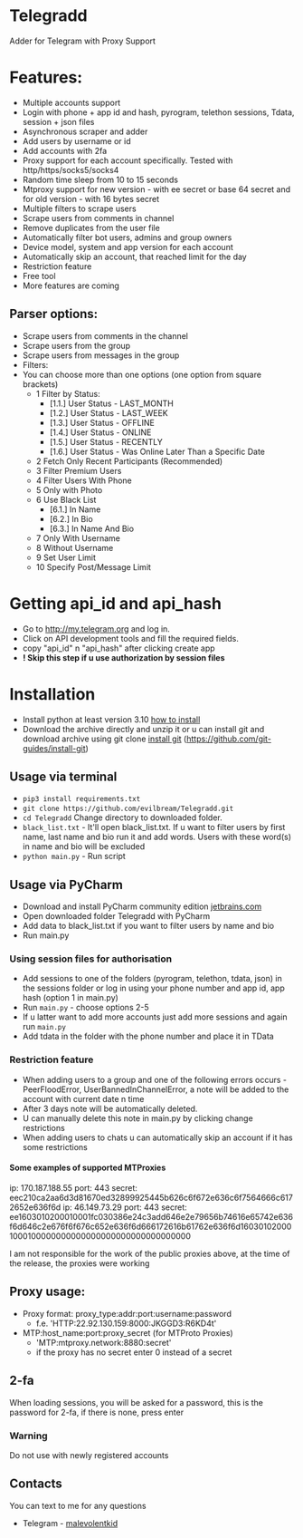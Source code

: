 # Telegradd

Adder for Telegram with Proxy Support

# Features: 
- Multiple accounts support
- Login with phone + app id and hash, pyrogram, telethon sessions, Tdata, session + json files
- Asynchronous scraper and adder
- Add users by username or id
- Add accounts with 2fa
- Proxy support for each account specifically. Tested with http/https/socks5/socks4
- Random time sleep from 10 to 15 seconds
- Mtproxy support for new version - with ee secret or base 64 secret and for old version - with 16 bytes secret
- Multiple filters to scrape users 
- Scrape users from comments in channel
- Remove duplicates from the user file
- Automatically filter bot users, admins and group owners
- Device model, system and app version for each account
- Automatically skip an account, that reached limit for the day
- Restriction feature
- Free tool
- More features are coming

## Parser options:
- Scrape users from comments in the channel
- Scrape users from the group
- Scrape users from messages in the group
- Filters:
- You can choose more than one options (one option from square brackets)
  - 1 Filter by Status:
    - [1.1.] User Status - LAST_MONTH
    - [1.2.] User Status - LAST_WEEK
    - [1.3.] User Status - OFFLINE
    - [1.4.] User Status - ONLINE
    - [1.5.] User Status - RECENTLY
    - [1.6.] User Status - Was Online Later Than a Specific Date
  - 2 Fetch Only Recent Participants (Recommended)
  - 3 Filter Premium Users
  - 4 Filter Users With Phone 
  - 5 Only with Photo
  - 6 Use Black List
    - [6.1.] In Name
    - [6.2.] In Bio
    - [6.3.] In Name And Bio
  - 7 Only With Username
  - 8 Without Username
  - 9 Set User Limit 
  - 10 Specify Post/Message Limit
 
# Getting api_id and api_hash
* Go to http://my.telegram.org and log in.
* Click on API development tools and fill the required fields.
* copy "api_id" n "api_hash" after clicking create app
* **! Skip this step if u use authorization by __session__ files**

# Installation
- Install python at least version 3.10 [how to install](https://www.digitalocean.com/community/tutorials/install-python-windows-10)
- Download the archive directly and unzip it or u can install git and download archive using git clone [install git](https://github.com/git-guides/install-git) (https://github.com/git-guides/install-git)

## Usage via terminal 
- ```pip3 install requirements.txt```
- ```git clone https://github.com/evilbream/Telegradd.git```
- ```cd Telegradd``` Change directory to downloaded folder.
- ```black_list.txt``` - It'll open black_list.txt. If u want to filter users by first name, last name and bio run it and add words. Users with these word(s) in name and bio will be excluded
- ```python main.py```  -  Run script


## Usage via PyCharm
- Download and install PyCharm community edition [jetbrains.com](https://www.jetbrains.com/pycharm/download/?section=windows)
- Open downloaded folder Telegradd with PyCharm
- Add data to black_list.txt if you want to filter users by name and bio
- Run main.py

### Using session files for authorisation
- Add sessions to one of the folders (pyrogram, telethon, tdata, json) in the sessions folder or log in using your phone number and app id, app hash (option 1 in main.py)
- Run ```main.py``` - choose options 2-5
- If u latter want to add more accounts just add more sessions and again run ```main.py``` 
- Add tdata in the folder with the phone number and place it in TData

### Restriction feature
- When adding users to a group and one of the following errors occurs - PeerFloodError, UserBannedInChannelError, a note will be added to the account with current date n time
- After 3 days note will be automatically deleted. 
- U can manually delete this note in main.py by clicking change restrictions
- When adding users to chats u can automatically skip an account if it has some restrictions


#### Some examples of supported  MTProxies
ip: 170.187.188.55 port: 443 secret: eec210ca2aa6d3d81670ed32899925445b626c6f672e636c6f7564666c6172652e636f6d
ip: 46.149.73.29 port: 443 secret: ee1603010200010001fc030386e24c3add646e2e79656b74616e65742e636f6d646c2e676f6f676c652e636f6d666172616b61762e636f6d160301020001000100000000000000000000000000000000 

I am not responsible for the work of the public proxies above, at the time of the release, the proxies were working

## Proxy usage:
- Proxy format: proxy_type:addr:port:username:password 
  - f.e. 'HTTP:22.92.130.159:8000:JKGGD3:R6KD4t' 
- MTP:host_name:port:proxy_secret (for MTProto Proxies)
  - 'MTP:mtproxy.network:8880:secret' 
  - if the proxy has no secret enter 0 instead of a secret

## 2-fa
When loading sessions, you will be asked for a password, this is the password for 2-fa, if there is none, press enter
 
### Warning
Do not use with newly registered accounts

## Contacts
You can text to me for any questions
* Telegram - [malevolentkid](https://t.me//malevolentkid)

